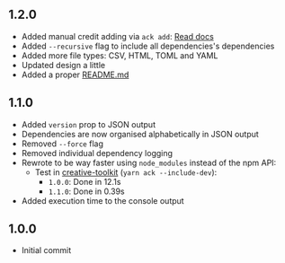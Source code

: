 ## 1.2.0

- Added manual credit adding via `ack add`: [Read docs](/README.md#manually-adding-credits)
- Added `--recursive` flag to include all dependencies's dependencies
- Added more file types: CSV, HTML, TOML and YAML
- Updated design a little
- Added a proper [README.md](/README.md)

## 1.1.0

- Added `version` prop to JSON output
- Dependencies are now organised alphabetically in JSON output
- Removed `--force` flag
- Removed individual dependency logging
- Rewrote to be way faster using `node_modules` instead of the npm API:
  - Test in [creative-toolkit](https://github.com/paperdave/creative-toolkit) (`yarn ack --include-dev`):
    - `1.0.0`: Done in 12.1s
    - `1.1.0`: Done in 0.39s
- Added execution time to the console output

## 1.0.0

- Initial commit
